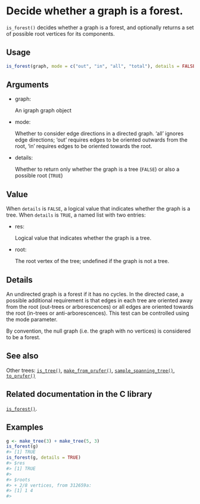 # Decide whether a graph is a forest.

`is_forest()` decides whether a graph is a forest, and optionally
returns a set of possible root vertices for its components.

## Usage

``` r
is_forest(graph, mode = c("out", "in", "all", "total"), details = FALSE)
```

## Arguments

- graph:

  An igraph graph object

- mode:

  Whether to consider edge directions in a directed graph. ‘all’ ignores
  edge directions; ‘out’ requires edges to be oriented outwards from the
  root, ‘in’ requires edges to be oriented towards the root.

- details:

  Whether to return only whether the graph is a tree (`FALSE`) or also a
  possible root (`TRUE`)

## Value

When `details` is `FALSE`, a logical value that indicates whether the
graph is a tree. When `details` is `TRUE`, a named list with two
entries:

- res:

  Logical value that indicates whether the graph is a tree.

- root:

  The root vertex of the tree; undefined if the graph is not a tree.

## Details

An undirected graph is a forest if it has no cycles. In the directed
case, a possible additional requirement is that edges in each tree are
oriented away from the root (out-trees or arborescences) or all edges
are oriented towards the root (in-trees or anti-arborescences). This
test can be controlled using the mode parameter.

By convention, the null graph (i.e. the graph with no vertices) is
considered to be a forest.

## See also

Other trees: [`is_tree()`](https://r.igraph.org/reference/is_tree.md),
[`make_from_prufer()`](https://r.igraph.org/reference/make_from_prufer.md),
[`sample_spanning_tree()`](https://r.igraph.org/reference/sample_spanning_tree.md),
[`to_prufer()`](https://r.igraph.org/reference/to_prufer.md)

## Related documentation in the C library

[`is_forest()`](https://igraph.org/c/html/latest/igraph-Structural.html#igraph_is_forest).

## Examples

``` r
g <- make_tree(3) + make_tree(5, 3)
is_forest(g)
#> [1] TRUE
is_forest(g, details = TRUE)
#> $res
#> [1] TRUE
#> 
#> $roots
#> + 2/8 vertices, from 312659a:
#> [1] 1 4
#> 
```
